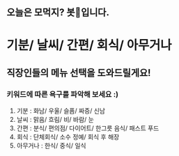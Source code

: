 ## 오늘은 모먹지? 봇🤖입니다.


# 기분/ 날씨/ 간편/ 회식/ 아무거나 
## 직장인들의 메뉴 선택을 도와드릴게요!

### 키워드에 따른 욕구를 파악해 보세요 :) 

1. 기분 : 화남/ 우울/ 슬픔/ 짜증/ 신남
2. 날씨 : 맑음/ 흐림/ 비/ 바람/ 눈
3. 간편 : 분식/ 편의점/ 다이어트/ 한그릇 음식/ 패스트 푸드
4. 회식 : 단체회식/ 소수 정예/ 회식 후 해장
5. 아무거나 : 한식/ 중식/ 일식 



